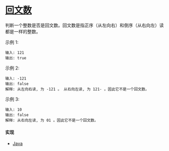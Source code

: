 # [回文数](https://leetcode-cn.com/problems/reverse-integer/description/)

判断一个整数是否是回文数。回文数是指正序（从左向右）和倒序（从右向左）读都是一样的整数。

示例 1:
```
输入: 121
输出: true
```

示例 2:
```
输入: -121
输出: false
解释: 从左向右读, 为 -121 。 从右向左读, 为 121- 。因此它不是一个回文数。
```

示例 3:
```
输入: 10
输出: false
解释: 从右向左读, 为 01 。因此它不是一个回文数。
```

#### 实现
- [Java](https://github.com/pojozhang/playground/blob/master/solutions/java/src/main/java/playground/algorithm/PalindromeNumber.java)
